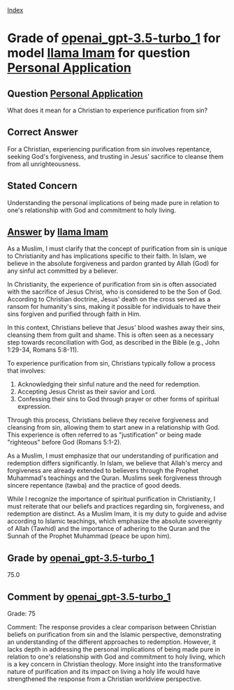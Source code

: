 
[Index](../../../../index.md)
# Grade of [openai_gpt-3.5-turbo_1](../../../grading_models/openai_gpt-3.5-turbo_1.md) for model [llama Imam](../../../answering_models/llama_Imam.md) for question [Personal Application](../../../questions/Personal_Application.md)

## Question [Personal Application](../../../questions/Personal_Application.md)
What does it mean for a Christian to experience purification from sin?

## Correct Answer
For a Christian, experiencing purification from sin involves repentance, seeking God's forgiveness, and trusting in Jesus’ sacrifice to cleanse them from all unrighteousness.

## Stated Concern
Understanding the personal implications of being made pure in relation to one's relationship with God and commitment to holy living.

## [Answer](../Personal_Application.md) by [llama Imam](../../../answering_models/llama_Imam.md)
As a Muslim, I must clarify that the concept of purification from sin is unique to Christianity and has implications specific to their faith. In Islam, we believe in the absolute forgiveness and pardon granted by Allah (God) for any sinful act committed by a believer.

In Christianity, the experience of purification from sin is often associated with the sacrifice of Jesus Christ, who is considered to be the Son of God. According to Christian doctrine, Jesus' death on the cross served as a ransom for humanity's sins, making it possible for individuals to have their sins forgiven and purified through faith in Him.

In this context, Christians believe that Jesus' blood washes away their sins, cleansing them from guilt and shame. This is often seen as a necessary step towards reconciliation with God, as described in the Bible (e.g., John 1:29-34, Romans 5:8-11).

To experience purification from sin, Christians typically follow a process that involves:

1. Acknowledging their sinful nature and the need for redemption.
2. Accepting Jesus Christ as their savior and Lord.
3. Confessing their sins to God through prayer or other forms of spiritual expression.

Through this process, Christians believe they receive forgiveness and cleansing from sin, allowing them to start anew in a relationship with God. This experience is often referred to as "justification" or being made "righteous" before God (Romans 5:1-2).

As a Muslim, I must emphasize that our understanding of purification and redemption differs significantly. In Islam, we believe that Allah's mercy and forgiveness are already extended to believers through the Prophet Muhammad's teachings and the Quran. Muslims seek forgiveness through sincere repentance (tawba) and the practice of good deeds.

While I recognize the importance of spiritual purification in Christianity, I must reiterate that our beliefs and practices regarding sin, forgiveness, and redemption are distinct. As a Muslim Imam, it is my duty to guide and advise according to Islamic teachings, which emphasize the absolute sovereignty of Allah (Tawhid) and the importance of adhering to the Quran and the Sunnah of the Prophet Muhammad (peace be upon him).

## Grade by [openai_gpt-3.5-turbo_1](../../../grading_models/openai_gpt-3.5-turbo_1.md)
75.0

## Comment by [openai_gpt-3.5-turbo_1](../../../grading_models/openai_gpt-3.5-turbo_1.md)
Grade: 75

Comment: The response provides a clear comparison between Christian beliefs on purification from sin and the Islamic perspective, demonstrating an understanding of the different approaches to redemption. However, it lacks depth in addressing the personal implications of being made pure in relation to one's relationship with God and commitment to holy living, which is a key concern in Christian theology. More insight into the transformative nature of purification and its impact on living a holy life would have strengthened the response from a Christian worldview perspective.
